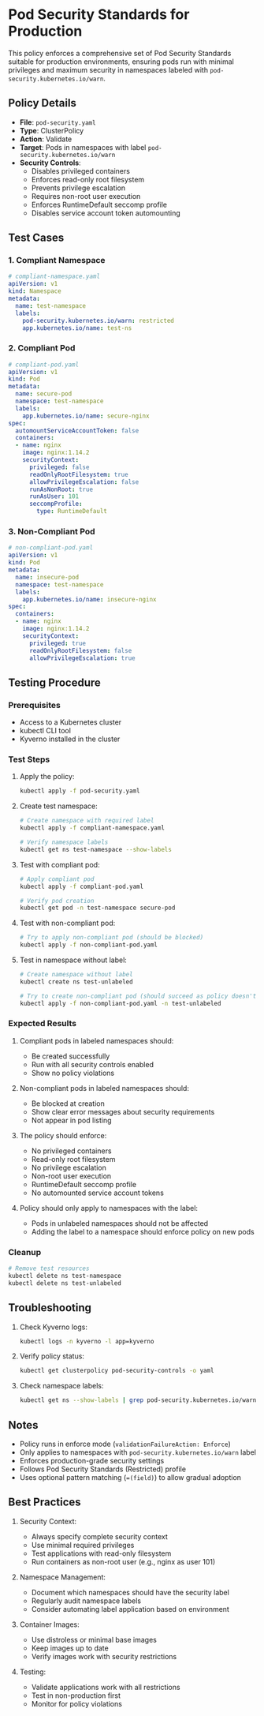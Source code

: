 # Pod Security Standards for Production

This policy enforces a comprehensive set of Pod Security Standards suitable for production environments, ensuring pods run with minimal privileges and maximum security in namespaces labeled with `pod-security.kubernetes.io/warn`.

## Policy Details

- **File**: `pod-security.yaml`
- **Type**: ClusterPolicy
- **Action**: Validate
- **Target**: Pods in namespaces with label `pod-security.kubernetes.io/warn`
- **Security Controls**:
  - Disables privileged containers
  - Enforces read-only root filesystem
  - Prevents privilege escalation
  - Requires non-root user execution
  - Enforces RuntimeDefault seccomp profile
  - Disables service account token automounting

## Test Cases

### 1. Compliant Namespace
```yaml
# compliant-namespace.yaml
apiVersion: v1
kind: Namespace
metadata:
  name: test-namespace
  labels:
    pod-security.kubernetes.io/warn: restricted
    app.kubernetes.io/name: test-ns
```

### 2. Compliant Pod
```yaml
# compliant-pod.yaml
apiVersion: v1
kind: Pod
metadata:
  name: secure-pod
  namespace: test-namespace
  labels:
    app.kubernetes.io/name: secure-nginx
spec:
  automountServiceAccountToken: false
  containers:
  - name: nginx
    image: nginx:1.14.2
    securityContext:
      privileged: false
      readOnlyRootFilesystem: true
      allowPrivilegeEscalation: false
      runAsNonRoot: true
      runAsUser: 101
      seccompProfile:
        type: RuntimeDefault
```

### 3. Non-Compliant Pod
```yaml
# non-compliant-pod.yaml
apiVersion: v1
kind: Pod
metadata:
  name: insecure-pod
  namespace: test-namespace
  labels:
    app.kubernetes.io/name: insecure-nginx
spec:
  containers:
  - name: nginx
    image: nginx:1.14.2
    securityContext:
      privileged: true
      readOnlyRootFilesystem: false
      allowPrivilegeEscalation: true
```

## Testing Procedure

### Prerequisites
- Access to a Kubernetes cluster
- kubectl CLI tool
- Kyverno installed in the cluster

### Test Steps

1. Apply the policy:
   ```bash
   kubectl apply -f pod-security.yaml
   ```

2. Create test namespace:
   ```bash
   # Create namespace with required label
   kubectl apply -f compliant-namespace.yaml
   
   # Verify namespace labels
   kubectl get ns test-namespace --show-labels
   ```

3. Test with compliant pod:
   ```bash
   # Apply compliant pod
   kubectl apply -f compliant-pod.yaml
   
   # Verify pod creation
   kubectl get pod -n test-namespace secure-pod
   ```

4. Test with non-compliant pod:
   ```bash
   # Try to apply non-compliant pod (should be blocked)
   kubectl apply -f non-compliant-pod.yaml
   ```

5. Test in namespace without label:
   ```bash
   # Create namespace without label
   kubectl create ns test-unlabeled
   
   # Try to create non-compliant pod (should succeed as policy doesn't apply)
   kubectl apply -f non-compliant-pod.yaml -n test-unlabeled
   ```

### Expected Results

1. Compliant pods in labeled namespaces should:
   - Be created successfully
   - Run with all security controls enabled
   - Show no policy violations

2. Non-compliant pods in labeled namespaces should:
   - Be blocked at creation
   - Show clear error messages about security requirements
   - Not appear in pod listing

3. The policy should enforce:
   - No privileged containers
   - Read-only root filesystem
   - No privilege escalation
   - Non-root user execution
   - RuntimeDefault seccomp profile
   - No automounted service account tokens

4. Policy should only apply to namespaces with the label:
   - Pods in unlabeled namespaces should not be affected
   - Adding the label to a namespace should enforce policy on new pods

### Cleanup

```bash
# Remove test resources
kubectl delete ns test-namespace
kubectl delete ns test-unlabeled
```

## Troubleshooting

1. Check Kyverno logs:
   ```bash
   kubectl logs -n kyverno -l app=kyverno
   ```

2. Verify policy status:
   ```bash
   kubectl get clusterpolicy pod-security-controls -o yaml
   ```

3. Check namespace labels:
   ```bash
   kubectl get ns --show-labels | grep pod-security.kubernetes.io/warn
   ```

## Notes

- Policy runs in enforce mode (`validationFailureAction: Enforce`)
- Only applies to namespaces with `pod-security.kubernetes.io/warn` label
- Enforces production-grade security settings
- Follows Pod Security Standards (Restricted) profile
- Uses optional pattern matching (`=(field)`) to allow gradual adoption

## Best Practices

1. Security Context:
   - Always specify complete security context
   - Use minimal required privileges
   - Test applications with read-only filesystem
   - Run containers as non-root user (e.g., nginx as user 101)

2. Namespace Management:
   - Document which namespaces should have the security label
   - Regularly audit namespace labels
   - Consider automating label application based on environment

3. Container Images:
   - Use distroless or minimal base images
   - Keep images up to date
   - Verify images work with security restrictions

4. Testing:
   - Validate applications work with all restrictions
   - Test in non-production first
   - Monitor for policy violations 